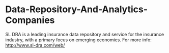 # Data-Repository-And-Analytics-Companies
SL DRA is a leading insurance data repository and service for the insurance industry, with a primary focus on emerging economies.  For more info: http://www.sl-dra.com/web/

